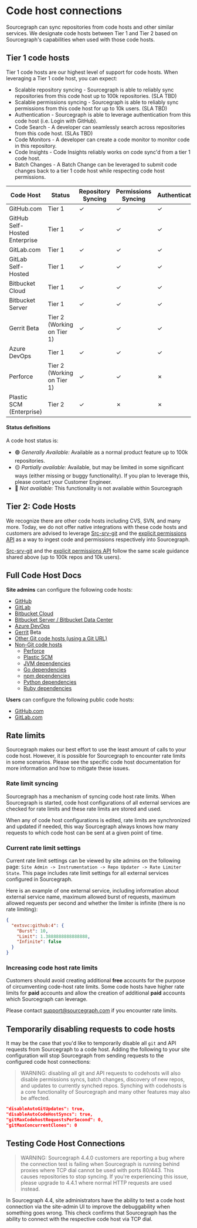 # Code host connections

Sourcegraph can sync repositories from code hosts and other similar services. We designate code hosts between Tier 1 and Tier 2 based on Sourcegraph's capabilities when used with those code hosts.

## Tier 1 code hosts

Tier 1 code hosts are our highest level of support for code hosts. When leveraging a Tier 1 code host, you can expect:

- Scalable repository syncing - Sourcegraph is able to reliably sync repositories from this code host up to 100k repositories. (SLA TBD)
- Scalable permissions syncing - Sourcegraph is able to reliably sync permissions from this code host for up to 10k users. (SLA TBD)
- Authentication - Sourcegraph is able to leverage authentication from this code host (i.e. Login with GitHub).
- Code Search - A developer can seamlessly search across repositories from this code host. (SLAs TBD)
- Code Monitors - A developer can create a code monitor to monitor code in this repository.
- Code Insights - Code Insights reliably works on code sync'd from a tier 1 code host.
- Batch Changes - A Batch Change can be leveraged to submit code changes back to a tier 1 code host while respecting code host permissions.

<table>
   <thead>
      <tr>
        <th>Code Host</th>
        <th>Status</th>
        <th>Repository Syncing</th>
        <th>Permissions Syncing</th>
        <th>Authentication</th>
        <th>Code Search</th>
        <th>Code Monitors</th>
        <th>Code Insights</th>
        <th>Batch Changes</th>
      </tr>
   </thead>
   <tbody>
      <tr>
        <td>GitHub.com</td>
        <td>Tier 1</td>
        <td class="indexer-implemented-y">✓</td> <!-- Repository Syncing -->
        <td class="indexer-implemented-y">✓</td> <!-- Permissions Syncing -->
        <td class="indexer-implemented-y">✓</td> <!-- Authentication -->
        <td class="indexer-implemented-y">✓</td> <!-- Code Search -->
        <td class="indexer-implemented-y">✓</td> <!-- Code Monitors -->
        <td class="indexer-implemented-y">✓</td> <!-- Code Insights -->
        <td class="indexer-implemented-y">✓</td> <!-- Batch Changes -->
      </tr>
      <tr>
        <td>GitHub Self-Hosted Enterprise</td>
        <td>Tier 1</td>
        <td class="indexer-implemented-y">✓</td> <!-- Repository Syncing -->
        <td class="indexer-implemented-y">✓</td> <!-- Permissions Syncing -->
        <td class="indexer-implemented-y">✓</td> <!-- Authentication -->
        <td class="indexer-implemented-y">✓</td> <!-- Code Search -->
        <td class="indexer-implemented-y">✓</td> <!-- Code Monitors -->
        <td class="indexer-implemented-y">✓</td> <!-- Code Insights -->
        <td class="indexer-implemented-y">✓</td> <!-- Batch Changes -->
      </tr>
      <tr>
        <td>GitLab.com</td>
        <td>Tier 1</td>
        <td class="indexer-implemented-y">✓</td> <!-- Repository Syncing -->
        <td class="indexer-implemented-y">✓</td> <!-- Permissions Syncing -->
        <td class="indexer-implemented-y">✓</td> <!-- Authentication -->
        <td class="indexer-implemented-y">✓</td> <!-- Code Search -->
        <td class="indexer-implemented-y">✓</td> <!-- Code Monitors -->
        <td class="indexer-implemented-y">✓</td> <!-- Code Insights -->
        <td class="indexer-implemented-y">✓</td> <!-- Batch Changes -->
      </tr>
      <tr>
        <td>GitLab Self-Hosted</td>
        <td>Tier 1</td>
        <td class="indexer-implemented-y">✓</td> <!-- Repository Syncing -->
        <td class="indexer-implemented-y">✓</td> <!-- Permissions Syncing -->
        <td class="indexer-implemented-y">✓</td> <!-- Authentication -->
        <td class="indexer-implemented-y">✓</td> <!-- Code Search -->
        <td class="indexer-implemented-y">✓</td> <!-- Code Monitors -->
        <td class="indexer-implemented-y">✓</td> <!-- Code Insights -->
        <td class="indexer-implemented-y">✓</td> <!-- Batch Changes -->
      </tr>
      <tr>
        <td>Bitbucket Cloud</td>
        <td>Tier 1</td>
        <td class="indexer-implemented-y">✓</td> <!-- Repository Syncing -->
        <td class="indexer-implemented-n">✓</td> <!-- Permissions Syncing -->
        <td class="indexer-implemented-n">✓</td> <!-- Authentication -->
        <td class="indexer-implemented-y">✓</td> <!-- Code Search -->
        <td class="indexer-implemented-y">✓</td> <!-- Code Monitors -->
        <td class="indexer-implemented-y">✓</td> <!-- Code Insights -->
        <td class="indexer-implemented-y">✓</td> <!-- Batch Changes -->
      </tr>
      <tr>
        <td>Bitbucket Server</td>
        <td>Tier 1</td>
        <td class="indexer-implemented-y">✓</td> <!-- Repository Syncing -->
        <td class="indexer-implemented-y">✓</td> <!-- Permissions Syncing -->
        <td class="indexer-implemented-y">✓</td> <!-- Authentication -->
        <td class="indexer-implemented-y">✓</td> <!-- Code Search -->
        <td class="indexer-implemented-y">✓</td> <!-- Code Monitors -->
        <td class="indexer-implemented-y">✓</td> <!-- Code Insights -->
        <td class="indexer-implemented-y">✓</td> <!-- Batch Changes -->
      </tr>
      <tr>
        <td>Gerrit <span class="badge badge-beta">Beta</span></td>
        <td>Tier 2 (Working on Tier 1)</td>
        <td class="indexer-implemented-y">✓</td> <!-- Repository Syncing -->
        <td class="indexer-implemented-y">✓</td> <!-- Permissions Syncing -->
        <td class="indexer-implemented-y">✓</td> <!-- Authentication -->
        <td class="indexer-implemented-y">✓</td> <!-- Code Search -->
        <td class="indexer-implemented-y">✗</td> <!-- Code Monitors -->
        <td class="indexer-implemented-y">✗</td> <!-- Code Insights -->
        <td class="indexer-implemented-y">✗</td> <!-- Batch Changes -->
      </tr>
      <tr>
        <td>Azure DevOps</td>
        <td>Tier 1</td>
        <td class="indexer-implemented-y">✓</td> <!-- Repository Syncing -->
        <td class="indexer-implemented-y">✓</td> <!-- Permissions Syncing -->
        <td class="indexer-implemented-y">✓</td> <!-- Authentication -->
        <td class="indexer-implemented-y">✓</td> <!-- Code Search -->
        <td class="indexer-implemented-y">✗</td> <!-- Code Monitors -->
        <td class="indexer-implemented-y">✗</td> <!-- Code Insights -->
        <td class="indexer-implemented-y">✓</td> <!-- Batch Changes -->
      </tr>
      <tr>
        <td>Perforce</td>
        <td>Tier 2 (Working on Tier 1)</td>
        <td class="indexer-implemented-y">✓</td> <!-- Repository Syncing -->
        <td class="indexer-implemented-y">✓</td> <!-- Permissions Syncing -->
        <td class="indexer-implemented-n">✗</td> <!-- Authentication -->
        <td class="indexer-implemented-y">✓</td> <!-- Code Search -->
        <td class="indexer-implemented-y">✓</td> <!-- Code Monitors -->
        <td class="indexer-implemented-n">✗</td> <!-- Code Insights -->
        <td class="indexer-implemented-n">✗</td> <!-- Batch Changes -->
      </tr>
      <tr>
        <td>Plastic SCM (Enterprise)</td>
        <td>Tier 2</td>
        <td class="indexer-implemented-y">✓</td> <!-- Repository Syncing -->
        <td class="indexer-implemented-y">✗</td> <!-- Permissions Syncing -->
        <td class="indexer-implemented-n">✗</td> <!-- Authentication -->
        <td class="indexer-implemented-y">✓</td> <!-- Code Search -->
        <td class="indexer-implemented-y">✓</td> <!-- Code Monitors -->
        <td class="indexer-implemented-n">✓</td> <!-- Code Insights -->
        <td class="indexer-implemented-n">✗</td> <!-- Batch Changes -->
      </tr>
   </tbody>
</table>

#### Status definitions

A code host status is:

- 🟢 _Generally Available:_ Available as a normal product feature up to 100k repositories.
- 🟡 _Partially available:_ Available, but may be limited in some significant ways (either missing or buggy functionality). If you plan to leverage this, please contact your Customer Engineer.
- 🔴 _Not available:_ This functionality is not available within Sourcegraph

## Tier 2: Code Hosts

We recognize there are other code hosts including CVS, SVN, and many more. Today, we do not offer native integrations with these code hosts and customers are advised to leverage [Src-srv-git](./non-git.md) and the [explicit permissions API](../permissions/api.md) as a way to ingest code and permissions respectively into Sourcegraph.

[Src-srv-git](./non-git.md) and the [explicit permissions API](../permissions/api.md) follow the same scale guidance shared above (up to 100k repos and 10k users).

## Full Code Host Docs

**Site admins** can configure the following code hosts:

- [GitHub](github.md)
- [GitLab](gitlab.md)
- [Bitbucket Cloud](bitbucket_cloud.md)
- [Bitbucket Server / Bitbucket Data Center](bitbucket_server.md)
- [Azure DevOps](azuredevops.md)
- [Gerrit](gerrit.md) <span class="badge badge-beta">Beta</span>
- [Other Git code hosts (using a Git URL)](other.md)
- [Non-Git code hosts](non-git.md)
  - [Perforce](../repo/perforce.md)
  - [Plastic SCM](../repo/plasticscm.md)
  - [JVM dependencies](jvm.md)
  - [Go dependencies](go.md)
  - [npm dependencies](npm.md)
  - [Python dependencies](python.md)
  - [Ruby dependencies](ruby.md)

**Users** can configure the following public code hosts:

- [GitHub.com](github.md)
- [GitLab.com](gitlab.md)

## Rate limits

Sourcegraph makes our best effort to use the least amount of calls to your code host. However, it is possible for Sourcegraph
to encounter rate limits in some scenarios. Please see the specific code host documentation for more information and how to
mitigate these issues.

### Rate limit syncing

Sourcegraph has a mechanism of syncing code host rate limits. When Sourcegraph is started, code host configurations of all
external services are checked for rate limits and these rate limits are stored and used.

When any of code host configurations is edited, rate limits are synchronized and updated if needed, this way Sourcegraph always
knows how many requests to which code host can be sent at a given point of time.

### Current rate limit settings

Current rate limit settings can be viewed by site admins on the following page: `Site Admin -> Instrumentation -> Repo Updater -> Rate Limiter State`.
This page includes rate limit settings for all external services configured in Sourcegraph.

Here is an example of one external service, including information about external service name, maximum allowed burst of requests,
maximum allowed requests per second and whether the limiter is infinite (there is no rate limiting):

```json
{
  "extsvc:github:4": {
    "Burst": 10,
    "Limit": 1.3888888888888888,
    "Infinite": false
  }
}
```

### Increasing code host rate limits

Customers should avoid creating additional **free** accounts for the purpose of circumventing code-host rate limits.
Some code hosts have higher rate limits for **paid** accounts and allow the creation of additional **paid** accounts which
Sourcegraph can leverage.

Please contact support@sourcegraph.com if you encounter rate limits.

## Temporarily disabling requests to code hosts

It may be the case that you'd like to temporarily disable all `git` and API requests from Sourcegraph to a code host. Adding the following to your site configuration will stop Sourcegraph from sending requests to the configured code host connections:

> WARNING: disabling all git and API requests to codehosts will also disable permissions syncs, batch changes, discovery of new repos, and updates to currently synched repos. Synching with codehosts is a core functionality of Sourcegraph and many other features may also be affected.

```json
"disableAutoGitUpdates": true,
"disableAutoCodeHostSyncs": true,
"gitMaxCodehostRequestsPerSecond": 0,
"gitMaxConcurrentClones": 0
```

## Testing Code Host Connections

> WARNING: Sourcegraph 4.4.0 customers are reporting a bug where the connection test is failing when Sourcegraph is running behind proxies where TCP dial cannot be used with ports 80/443. This causes repositories to stop syncing. If you're experiencing this issue, please upgrade to 4.4.1 where normal HTTP requests are used instead.

In Sourcegraph 4.4, site administrators have the ability to test a code host connection via the site-admin UI to improve the debuggability when something goes wrong. This check confirms that Sourcegraph has the ability to connect with the respective code host via TCP dial.
